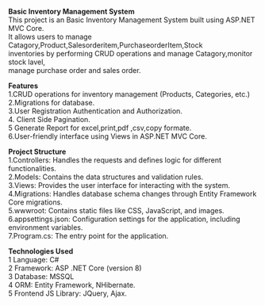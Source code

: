 
**Basic Inventory Management System**<br>
This project is an Basic Inventory Management System built using ASP.NET MVC Core.<br>
It allows users to manage Catagory,Product,Salesorderitem,PurchaseorderItem,Stock<br>
inventories by performing CRUD  operations and manage Catagory,monitor stock lavel,<br>
manage purchase order and sales order.


**Features**<br>
1.CRUD operations for inventory management (Products, Categories, etc.)<br>
2.Migrations for database.<br>
3.User Registration  Authentication and Authorization.<br>
4. Client Side Pagination.<br>
5  Generate Report for excel,print,pdf ,csv,copy formate.<br>
6.User-friendly interface using Views in ASP.NET  MVC Core.<br>

**Project Structure**<br>
1.Controllers: Handles the requests and defines logic for different functionalities.<br>
2.Models: Contains the data structures and validation rules.<br>
3.Views: Provides the user interface for interacting with the system.<br>
4.Migrations: Handles database schema changes through Entity Framework Core migrations.<br>
5.wwwroot: Contains static files like CSS, JavaScript, and images.<br>
6.appsettings.json: Configuration settings for the application, including environment variables.<br>
7.Program.cs: The entry point for the application.<br>

**Technologies Used**<br>
1 Language: C# <br>
2 Framework: ASP .NET Core (version 8) <br>
3 Database: MSSQL <br>
4 ORM: Entity Framework, NHibernate. <br>
5 Frontend JS Library: JQuery, Ajax. <br>







